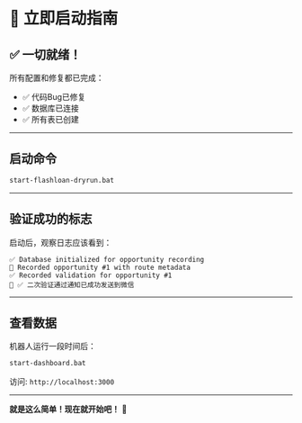 # 🚀 立即启动指南

## ✅ 一切就绪！

所有配置和修复都已完成：
- ✅ 代码Bug已修复
- ✅ 数据库已连接
- ✅ 所有表已创建

---

## 启动命令

```bash
start-flashloan-dryrun.bat
```

---

## 验证成功的标志

启动后，观察日志应该看到：

```
✅ Database initialized for opportunity recording
📝 Recorded opportunity #1 with route metadata
✅ Recorded validation for opportunity #1
📱 ✅ 二次验证通过通知已成功发送到微信
```

---

## 查看数据

机器人运行一段时间后：

```bash
start-dashboard.bat
```

访问: `http://localhost:3000`

---

**就是这么简单！现在就开始吧！** 🎉

